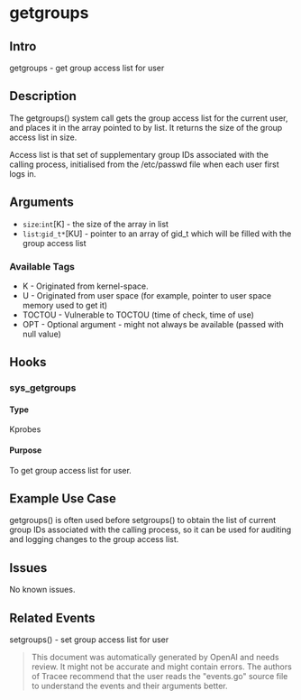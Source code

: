
# getgroups

## Intro
getgroups - get group access list for user

## Description
The getgroups() system call gets the group access list for the current user, and places it in the array pointed to by list. It returns the size of the group access list in size.

Access list is that set of supplementary group IDs associated with the calling process, initialised from the /etc/passwd file when each user first logs in. 

## Arguments
* `size`:`int`[K] - the size of the array in list
* `list`:`gid_t*`[KU] - pointer to an array of gid_t which will be filled with the group access list

### Available Tags
* K - Originated from kernel-space.
* U - Originated from user space (for example, pointer to user space memory used to get it)
* TOCTOU - Vulnerable to TOCTOU (time of check, time of use)
* OPT - Optional argument - might not always be available (passed with null value)

## Hooks
### sys_getgroups
#### Type
Kprobes 
#### Purpose
To get group access list for user.

## Example Use Case
getgroups() is often used before setgroups() to obtain the list of current group IDs associated with the calling process, so it can be used for auditing and logging changes to the group access list. 

## Issues
No known issues.

## Related Events
setgroups() - set group access list for user

> This document was automatically generated by OpenAI and needs review. It might
> not be accurate and might contain errors. The authors of Tracee recommend that
> the user reads the "events.go" source file to understand the events and their
> arguments better.

